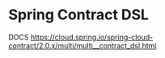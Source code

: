 # Spring Contract DSL

DOCS https://cloud.spring.io/spring-cloud-contract/2.0.x/multi/multi__contract_dsl.html
